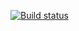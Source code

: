 [![Build status](https://ci.appveyor.com/api/projects/status/ox7ujv1wp1dighal/branch/main?svg=true)](https://ci.appveyor.com/project/temser1/debcarddivilery/branch/main)